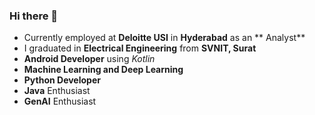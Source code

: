 ### Hi there 👋
* Currently employed at **Deloitte USI** in **Hyderabad** as an ** Analyst**
* I graduated in **Electrical Engineering** from **SVNIT, Surat**
* **Android Developer** using *Kotlin*
*  **Machine Learning and Deep Learning**
* **Python Developer**
* **Java** Enthusiast
* **GenAI** Enthusiast

  
  
